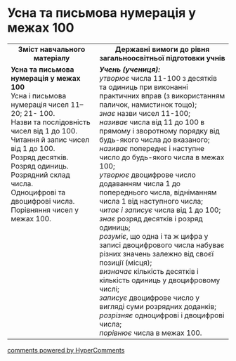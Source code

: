 <div id="hypercomments_widget" class="js-hypercomments-widget invisible"></div>

# Усна та письмова нумерація у межах 100
<table>
  <tr>
    <td width="40%" align="center"><b>Зміст навчального матеріалу<b></td>
    <td width="60%" align="center"><b>Державні вимоги до рівня загальноосвітньої підготовки учнів</b></td>
  </tr>
  <tr>
    <td width="40%" style="vertical-align:top !important;"><b>Усна та письмова нумерація у межах 100</b><br>
Усна і письмова нумерація чисел 11–20; 21- 100. <br>
Назви та послідовність чисел від 1 до 100. <br>
Читання й запис чисел від 1 до 100. <br>
Розряд десятків. Розряд одиниць. Розрядний склад числа.<br>
Одноцифрові та двоцифрові числа.<br>
Порівняння чисел у межах 100.<br></td>
    <td width="60%" style="vertical-align:top !important;"><i><b>Учень (учениця):</b></i><br>
<i>утворює</i>  числа 11-100 з десятків та одиниць при виконанні практичних вправ (з використанням паличок, намистинок тощо);<br> 
<i>знає</i> назви чисел 11-100;<br>
<i>називає</i> числа від 11 до 100 в прямому і зворотному порядку від будь-якого числа до вказаного;<br>
<i>називає</i> попереднє і наступне число до будь-якого числа в межах 100;<br>
<i>утворює</i> двоцифрове число додаванням числа 1 до попереднього числа, відніманням числа 1 від наступного числа;<br>
<i>читає і записує</i> числа від 1 до 100;<br>
<i>знає</i>   розряд десятків і розряд одиниць;<br>
<i>розуміє</i>, що  одна і та ж цифра у записі двоцифрового числа набуває різних значень залежно від своєї позиції  (місця);<br>
<i>визначає</i> кількість десятків і кількість одиниць у двоцифровому числі;<br>
<i>записує</i> двоцифрове число у вигляді суми розрядних доданків;<br>
<i>розрізняє</i> одноцифрові і двоцифрові числа;<br>
<i>порівнює</i> числа в межах 100. <br></td>
  </tr>
</table>

<div class="js-hypercomments-container">
    <a href="http://hypercomments.com" class="hc-link" title="comments widget">comments powered by HyperComments</a>
</div>